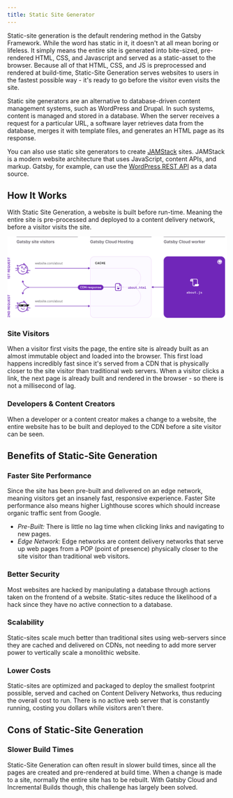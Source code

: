 ```yaml
---
title: Static Site Generator
---
```


Static-site generation is the default rendering method in the Gatsby Framework. While the word has static in it, it doesn't at all mean boring or lifeless. It simply means the entire site is generated into bite-sized, pre-rendered HTML, CSS, and Javascript and served as a static-asset to the browser. Because all of that HTML, CSS, and JS is preprocessed and rendered at build-time, Static-Site Generation serves websites to users in the fastest possible way - it's ready to go before the visitor even visits the site. 

Static site generators are an alternative to database-driven content management systems, such as WordPress and Drupal. In such systems, content is managed and stored in a database. When the server receives a request for a particular URL, a software layer retrieves data from the database, merges it with template files, and generates an HTML page as its response.

You can also use static site generators to create [JAMStack](/docs/glossary/#jamstack) sites. JAMStack is a modern website architecture that uses JavaScript, content APIs, and markup. Gatsby, for example, can use the [WordPress REST API](/docs/how-to/sourcing-data/sourcing-from-wordpress/) as a data source.

## How It Works
With Static Site Generation, a website is built before run-time. Meaning the entire site is pre-processed and deployed to a content delivery network, before a visitor visits the site.

![Alt](../images/ssg-diagram.png)

### Site Visitors
When a visitor first visits the page, the entire site is already built as an almost immutable object and loaded into the browser. This first load happens incredibly fast since it's served from a CDN that is physically closer to the site visitor than traditional web servers.
When a visitor clicks a link, the next page is already built and rendered in the browser - so there is not a millisecond of lag.

### Developers & Content Creators
When a developer or a content creator makes a change to a website, the entire website has to be built and deployed to the CDN before a site visitor can be seen.

## Benefits of Static-Site Generation

### Faster Site Performance
Since the site has been pre-built and delivered on an edge network, meaning visitors get an insanely fast, responsive experience. Faster Site performance also means higher Lighthouse scores which should increase organic traffic sent from Google.

- *Pre-Built:* There is little no lag time when clicking links and navigating to new pages.
- *Edge Network:* Edge networks are content delivery networks that serve up web pages from a POP (point of presence) physically closer to the site visitor than traditional web visitors.

### Better Security
Most websites are hacked by manipulating a database through actions taken on the frontend of a website. Static-sites reduce the likelihood of a hack since they have no active connection to a database.

### Scalability
Static-sites scale much better than traditional sites using web-servers since they are cached and delivered on CDNs, not needing to add more server power to vertically scale a monolithic website.

### Lower Costs
Static-sites are optimized and packaged to deploy the smallest footprint possible, served and cached on Content Delivery Networks, thus reducing the overall cost to run. There is no active web server that is constantly running, costing you dollars while visitors aren't there.

## Cons of Static-Site Generation
### Slower Build Times
Static-Site Generation can often result in slower build times, since all the pages are created and pre-rendered at build time. When a change is made to a site, normally the entire site has to be rebuilt. With Gatsby Cloud and Incremental Builds though, this challenge has largely been solved.
